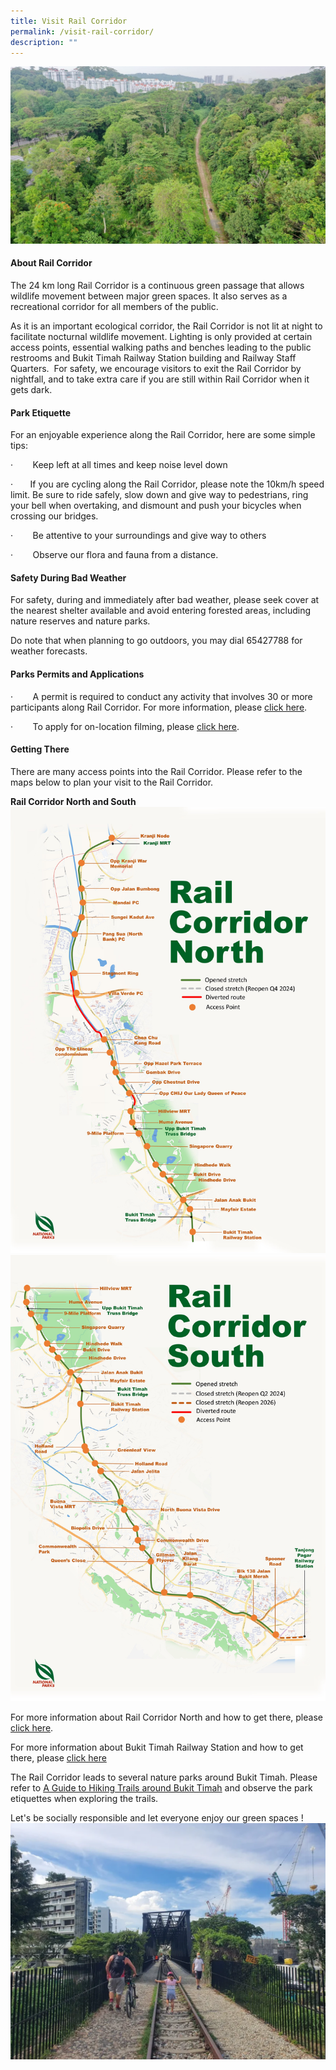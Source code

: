 ```yaml
---
title: Visit Rail Corridor
permalink: /visit-rail-corridor/
description: ""
---
```

![rail corridor sg](/images/RC%20Central/Central%20overview_IMG-20210323-WA0022.jpg)

#### **About Rail Corridor**

The 24 km long Rail Corridor is a continuous green passage that allows wildlife movement between major green spaces. It also serves as a recreational corridor for all members of the public.

As it is an important ecological corridor, the Rail Corridor is not lit at night to facilitate nocturnal wildlife movement. Lighting is only provided at certain access points, essential walking paths and benches leading to the public restrooms and Bukit Timah Railway Station building and Railway Staff Quarters.  For safety, we encourage visitors to exit the Rail Corridor by nightfall, and to take extra care if you are still within Rail Corridor when it gets dark.

#### **Park Etiquette**
For an enjoyable experience along the Rail Corridor, here are some simple tips:

·        Keep left at all times and keep noise level down

·       If you are cycling along the Rail Corridor, please note the 10km/h speed limit. Be sure to ride safely, slow down and give way to pedestrians, ring your bell when overtaking, and dismount and push your bicycles when crossing our bridges.

·        Be attentive to your surroundings and give way to others

·        Observe our flora and fauna from a distance. 



#### **Safety During Bad Weather**

For safety, during and immediately after bad weather, please seek cover at the nearest shelter available and avoid entering forested areas, including nature reserves and nature parks.

Do note that when planning to go outdoors, you may dial 65427788 for weather forecasts.



#### **Parks Permits and Applications**

·        A permit is required to conduct any activity that involves 30 or more participants along Rail Corridor. For more information, please [click here](https://www.nparks.gov.sg/services/parks-permits-and-applications).

·        To apply for on-location filming, please [click here](https://www.nparks.gov.sg/services/parks-permits-and-applications).


#### **Getting There**
There are many access points into the Rail Corridor. Please refer to the maps below to plan your visit to the Rail Corridor.

**Rail Corridor North and South**
![Rail Corridor (North)](/images/RC%20North/rail%20corridor%20north%20map_25042023.jpg)
![Rail Corridor (South)](/images/RC%20South/rail%20corridor%20south%20map_25042023.jpg)

For more information about Rail Corridor North and how to get there, please [click here](latest-news/important-notices/opening-rc-north/). 

For more information about Bukit Timah Railway Station and how to get there, please [click here](/bukit-timah-railway-station/) 

The Rail Corridor leads to several nature parks around Bukit Timah. Please refer to [A Guide to Hiking Trails around Bukit Timah](https://go.gov.sg/trailsguidebt) and observe the park etiquettes when exploring the trails.

Let's be socially responsible and let everyone enjoy our green spaces !
![](/images/Rail%20Corridor_pls%20dismount.png)